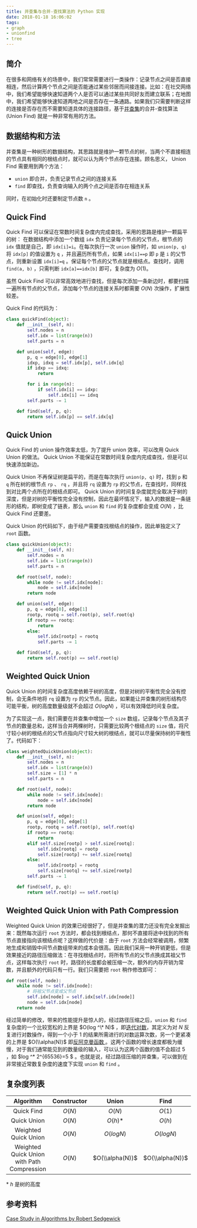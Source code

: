 ```yaml
---
title: 并查集与合并-查找算法的 Python 实现
date: 2018-01-18 16:06:02
tags:
- graph
- unionfind
- tree
---
```


## 简介
在很多和网络有关的场景中，我们常常需要进行一类操作：记录节点之间是否直接相连，然后计算两个节点之间是否能通过某些邻居而间接连接。比如：在社交网络中，我们希望能够快速知道两个人是否可以通过某些共同好友而建立联系；在地图中，我们希望能够快速知道两地之间是否存在一条通路。如果我们只需要判断这样的连接是否存在而不需要知道具体的连接路径，基于[并查集][1]的合并-查找算法 (Union Find) 就是一种非常有用的方法。

## 数据结构和方法
并查集是一种树形的数据结构，其思路就是维护一颗节点的树，当两个不直接相连的节点具有相同的根结点时，就可以认为两个节点存在连接。顾名思义， Union Find 需要用到两个方法：

* `union` 即合并，负责记录节点之间的连接关系
* `find` 即查找，负责查询输入的两个点之间是否存在相连关系

同时，在初始化时还要制定节点数 `n` 。

## Quick Find
Quick Find 可以保证在常数时间复杂度内完成查找，采用的思路是维护一颗扁平的树：
在数据结构中添加一个数组 `idx` 负责记录每个节点的父节点，根节点的 `idx` 值就是自己，即 `idx[i]=i`。在每次执行一次 `union` 操作时，如 `union(p, q)` 将 `idx[p]` 的值设置为 `q` ，并且遍历所有节点，如果 `idx[i]==p` 即 `p` 是 `i` 的父节点，则重新设置 `idx[i]=q` 。保证每个节点的父节点就是根结点。查找时，调用 `find(a, b)` ，只需判断 `idx[a]==idx[b]` 即可，复杂度为 $O(1)$。

虽然 Quick Find 可以非常高效地进行查找，但是每次添加一条新边时，都要扫描一遍所有节点的父节点，添加每个节点的连接关系时都需要 $O(N)$ 次操作，扩展性较差。

Quick Find 的代码为：

``` python
class quickFind(object):
    def __init__(self, n):
        self.nodes = n
        self.idx = list(range(n))
        self.parts = n

    def union(self, edge):
        p, q = edge[0], edge[1]
        idxp, idxq = self.idx[p], self.idx[q]
        if idxp == idxq:
            return

        for i in range(n):
            if self.idx[i] == idxp:
                self.idx[i] == idxq
        self.parts -= 1

    def find(self, p, q):
        return self.idx[p] == self.idx[q]
```

## Quick Union
Quick Find 的 union 操作效率太低，为了提升 union 效率，可以改用 Quick Union 的做法。 Quick Union 不能保证在常数时间复杂度内完成查找，但是可以快速添加新边。

Quick Union 不再保证树是扁平的，而是在每次执行 `union(p, q)` 时，找到 `p` 和 `q` 所在树的根节点 `rp` 、 `rq` ，并且将 `rq` 设置为 `rp` 的父节点，在查找时，同样找到对比两个点所在的根结点即可。 Quick Union 的时间复杂度就完全取决于树的深度，但是对树的平衡性完全没有控制，因此在最坏情况下，输入的数据是一条链形的结构，即树变成了链表，那么 `union` 和 `find` 的复杂度都会变成 $O(N)$ ，比 Quick Find 还要差。

Quick Union 的代码如下，由于经产需要查找根结点的操作，因此单独定义了 `root` 函数。
``` python
class quickUnion(object):
    def __init__(self, n):
        self.nodes = n
        self.idx = list(range(n))
        self.parts = n

    def root(self, node):
        while node != self.idx[node]:
            node = self.idx[node]
        return node

    def union(self, edge):
        p, q = edge[0], edge[1]
        rootp, rootq = self.root(p), self.root(q)
        if rootp == rootq:
            return
        else:
            self.idx[rootp] = rootq
            self.parts -= 1

    def find(self, p, q):
        return self.root(p) == self.root(q)
```

## Weighted Quick Union
Quick Union 的时间复杂度高度依赖于树的高度，但是对树的平衡性完全没有控制，会无条件地将 `rq` 设置为 `rp` 的父节点。因此，如果能让并查集的树形结构尽可能平衡，树的高度数量级就不会超过 $O(log N)$ ，可以有效降低时间复杂度。

为了实现这一点，我们需要在并查集中增加一个 `size` 数组，记录每个节点及其子节点的数量总和，这样当合并两棵树时，只需要比较两个根结点的 `size` 值，将尺寸较小树的根结点的父节点指向尺寸较大树的根结点，就可以尽量保持树的平衡性了。代码如下：

``` python
class weightedQuickUnion(object):
    def __init__(self, n):
        self.nodes = n
        self.idx = list(range(n))
        self.size = [1] * n
        self.parts = n

    def root(self, node):
        while node != self.idx[node]:
            node = self.idx[node]
        return node

    def union(self, edge):
        p, q = edge[0], edge[1]
        rootp, rootq = self.root(p), self.root(q)
        if rootp == rootq:
            return
        elif self.size[rootp] > self.size[rootq]:
            self.idx[rootq] = rootp
            self.size[rootp] += self.size[rootq]
        else:
            self.idx[rootp] = rootq
            self.size[rootq] += self.size[rootp]
        self.parts -= 1

    def find(self, p, q):
        return self.root(p) == self.root(q)
```

## Weighted Quick Union with Path Compression
Weighted Quick Union 的效果已经很好了，但是并查集的潜力还没有完全发掘出来：既然每次运行 `root` 方法时，都会找到根结点，那何不直接将途中找到的所有节点直接指向该根结点呢？这样做的代价是：由于 `root` 方法会经常被调用，频繁地生成和销毁中间节点数组带来的成本会很高。因此我们采用一种开销更低，但是效果接近的路径压缩做法：在寻找根结点时，将所有节点的父节点换成其祖父节点，这样每次执行 `root` 时，路径的长度都会被压缩一次，额外的内存开销为常数，并且额外的代码只有一行。我们只需要把 `root` 稍作修改即可：

``` python
def root(self, node):
    while node != self.idx[node]:
        # 将祖父节点变成父节点
        self.idx[node] = self.idx[self.idx[node]] 
        node = self.idx[node]
    return node
```

经过简单的修改，带来的性能提升是惊人的，经过路径压缩之后，`union` 和 `find` 复杂度的一个比较宽松的上界是 $O(log ^\* N)$ ，即[迭代对数][2]，其定义为对 $N$ 反复进行对数操作，得到一个小于 1 的结果所需进行的对数运算次数，另一个更紧凑的上界是 $O(\\alpha(N))$ 即[反阿克曼函数 ][3]。这两个函数的增长速度都极为缓慢，对于我们通常能见到的数量级的输入，可以认为这两个函数的值不会超过 5 ，如 $log ^\* 2^{65536}=5 $ 。也就是说，经过路径压缩的并查集，可以做到在非常接近常数复杂度的速度下实现 `union` 和 `find` 。

## 复杂度列表
| Algorithm | Constructor | Union | Find |
|:---:|:---:|:---:|:---:|
| Quick Find | $O(N)$ | $O(N)$ | $O(1)$ |
| Quick Union | $O(N)$ | $O(h)$\* | $O(h)$ |
| Weighted Quick Union | $O(N)$ | $O(log N)$ | $O(log N)$ |
| Weighted Quick Union with Path Compression | $O(N)$ | $O(\\alpha(N))$ | $O(\\alpha(N))$ |
\* $h$ 是树的高度

## 参考资料
[Case Study in Algorithms by Robert Sedgewick][4]

[1]:	https://en.wikipedia.org/wiki/Disjoint-set_data_structure "Union Find"
[2]:	https://en.wikipedia.org/wiki/Iterated_logarithm "Iterated logarithm"
[3]:	https://en.wikipedia.org/wiki/Ackermann_function#Inverse "Inverse Ackermann Function"
[4]:	https://algs4.cs.princeton.edu/15uf/ "Case Study"